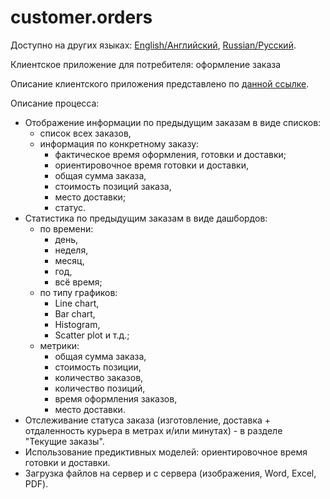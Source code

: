 # customer.orders

Доступно на других языках: [English/Английский](customer.orders.md), [Russian/Русский](customer.orders.ru.md). 

Клиентское приложение для потребителя: оформление заказа 

Описание клиентского приложения представлено по [данной ссылке](../customerclient.ru.md).

Описание процесса:
- Отображение информации по предыдущим заказам в виде списков: 
    - список всех заказов, 
    - информация по конкретному заказу: 
        - фактическое время оформления, готовки и доставки; 
        - ориентировочное время готовки и доставки, 
        - общая сумма заказа, 
        - стоимость позиций заказа, 
        - место доставки; 
        - статус.
- Статистика по предыдущим заказам в виде дашбордов: 
    - по времени: 
        - день, 
        - неделя,
        - месяц,
        - год,
        - всё время; 
    - по типу графиков:
        - Line chart,
        - Bar chart,
        - Histogram,
        - Scatter plot и т.д.; 
    - метрики:
        - общая сумма заказа,
        - стоимость позиции,
        - количество заказов,
        - количество позиций,
        - время оформления заказов,
        - место доставки.
- Отслеживание статуса заказа (изготовление, доставка + отдаленность курьера в метрах и/или минутах) - в разделе "Текущие заказы".
- Использование предиктивных моделей: ориентировочное время готовки и доставки.
- Загрузка файлов на сервер и с сервера (изображения, Word, Excel, PDF).
